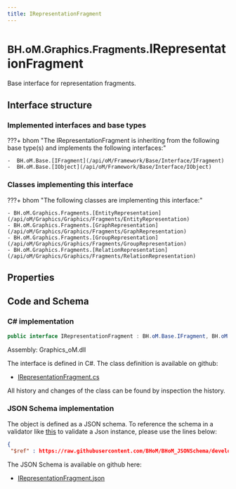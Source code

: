 ```yaml
---
title: IRepresentationFragment
---
```


# <small>BH.oM.Graphics.Fragments.</small>**IRepresentationFragment**

Base interface for representation fragments.

## Interface structure

### Implemented interfaces and base types

???+ bhom "The IRepresentationFragment is inheriting from the following base type(s) and implements the following interfaces:"

    -  BH.oM.Base.[IFragment](/api/oM/Framework/Base/Interface/IFragment)
    -  BH.oM.Base.[IObject](/api/oM/Framework/Base/Interface/IObject)


### Classes implementing this interface

???+ bhom "The following classes are implementing this interface:"

    - BH.oM.Graphics.Fragments.[EntityRepresentation](/api/oM/Graphics/Graphics/Fragments/EntityRepresentation)
    - BH.oM.Graphics.Fragments.[GraphRepresentation](/api/oM/Graphics/Graphics/Fragments/GraphRepresentation)
    - BH.oM.Graphics.Fragments.[GroupRepresentation](/api/oM/Graphics/Graphics/Fragments/GroupRepresentation)
    - BH.oM.Graphics.Fragments.[RelationRepresentation](/api/oM/Graphics/Graphics/Fragments/RelationRepresentation)


## Properties

## Code and Schema

### C# implementation

``` C# title="C#"
public interface IRepresentationFragment : BH.oM.Base.IFragment, BH.oM.Base.IObject
```

Assembly: Graphics_oM.dll

The interface is defined in C#. The class definition is available on github:

- [IRepresentationFragment.cs](https://github.com/BHoM/BHoM/blob/develop/Graphics_oM/Fragments\IRepresentationFragment.cs)

All history and changes of the class can be found by inspection the history.
### JSON Schema implementation

The object is defined as a JSON schema. To reference the schema in a validator like [this](https://www.jsonschemavalidator.net/) to validate a Json instance, please use the lines below:

``` json title="JSON Schema"
{
 "$ref" : https://raw.githubusercontent.com/BHoM/BHoM_JSONSchema/develop/Graphics_oM/Fragments/IRepresentationFragment.json}
```

The JSON Schema is available on github here:

- [IRepresentationFragment.json](https://github.com/BHoM/BHoM_JSONSchema/blob/develop/Graphics_oM/Fragments/IRepresentationFragment.json)
